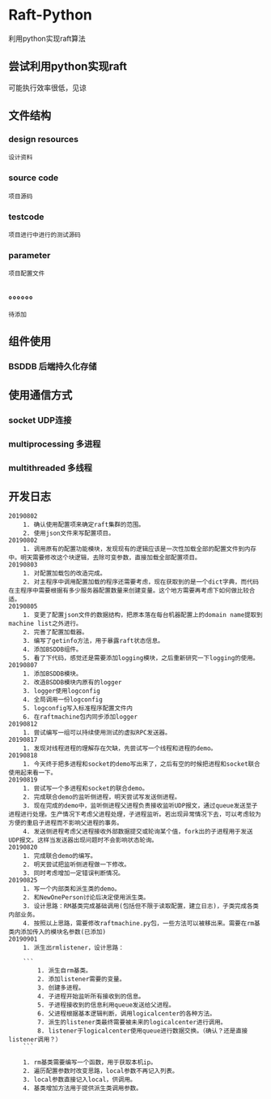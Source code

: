 # Raft-Python
利用python实现raft算法
## 尝试利用python实现raft
可能执行效率很低，见谅
## 文件结构
### design resources
    
    设计资料
    
### source code
    
    项目源码
    
### testcode
    
    项目进行中进行的测试源码

### parameter

    项目配置文件

### 。。。。。。

    待添加
    
## 组件使用

### BSDDB 后端持久化存储

## 使用通信方式

### socket UDP连接
### multiprocessing 多进程
### multithreaded 多线程

## 开发日志
    20190802
        1. 确认使用配置项来确定raft集群的范围。
        2. 使用json文件来写配置项目。
    20190802 
        1. 调用原有的配置功能模块，发现现有的逻辑应该是一次性加载全部的配置文件到内存中。明天需要修改这个块逻辑，去除可变参数，直接加载全部配置项目。
    20190803
        1. 对配置加载包的改造完成。
        2. 对主程序中调用配置加载的程序还需要考虑，现在获取到的是一个dict字典，而代码在主程序中需要根据有多少服务器配置数量来创建变量。这个地方需要再考虑下如何做比较合适。
    20190805
        1. 变更了配置json文件的数据结构，把原本落在每台机器配置上的domain name提取到machine list之外进行。
        2. 完善了配置加载器。
        3. 编写了getinfo方法，用于暴露raft状态信息。
        4. 添加BSDDB组件。
        5. 看了下代码，感觉还是需要添加logging模块，之后重新研究一下logging的使用。
    20190807
        1. 添加BSDDB模块。
        2. 改造BSDDB模块内原有的logger
        3. logger使用logconfig
        4. 全局调用一份logconfig
        5. logconfig写入标准程序配置文件内
        6. 在raftmachine包内同步添加logger
    20190812
        1. 尝试编写一组可以持续使用测试的虚拟RPC发送器。
    20190817
        1. 发现对线程进程的理解存在欠缺，先尝试写一个线程和进程的demo。
    20190818
        1. 今天终于把多进程和socket的demo写出来了，之后有空的时候把进程和socket联合使用起来看一下。
    20190819
        1. 尝试写一个多进程和socket的联合demo。
        2. 完成联合demo的监听侧进程，明天尝试写发送侧进程。
        3. 现在完成的demo中，监听侧进程父进程负责接收监听UDP报文，通过queue发送至子进程进行处理。生产情况下考虑父进程处理，子进程监听。若出现异常情况下去，可以考虑较为方便的重启子进程而不影响父进程的事务。
        4. 发送侧进程考虑父进程接收外部数据提交或轮询某个值，fork出的子进程用于发送UDP报文。这样当发送器出现问题时不会影响状态轮询。
    20190820
        1. 完成联合demo的编写。
        2. 明天尝试把监听侧进程做一下修改。
        3. 同时考虑增加一定错误判断情况。
    20190825
        1. 写一个内部类和派生类的demo。
        2. 和NewOnePerson讨论后决定使用派生类。
        3. 设计思路：RM基类完成基础调用(包括但不限于读取配置，建立日志)，子类完成各类内部业务。
        4. 按照以上思路，需要修改raftmachine.py包，一些方法可以被移出来。需要在rm基类内添加传入的模块名参数(已添加)
    20190901
        1. 派生出rmlistener，设计思路：

        ```
            1. 派生自rm基类。
            2. 添加listener需要的变量。
            3. 创建多进程。
            4. 子进程开始监听所有接收到的信息。
            5. 子进程接收到的信息利用queue发送给父进程。
            6. 父进程根据基本逻辑判断，调用logicalcenter的各种方法。
            7. 派生的listener类最终需要被未来的logicalcenter进行调用。
            8. listener于logicalcenter使用queue进行数据交换。（确认？还是直接listener调用？）
        ```

        1. rm基类需要编写一个函数，用于获取本机ip。
        2. 遍历配置参数时改变思路，local参数不再记入列表。
        3. local参数直接记入local，供调用。
        4. 基类增加方法用于提供派生类调用参数。